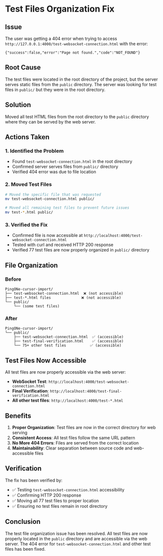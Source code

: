 # Test Files Organization Fix

## Issue
The user was getting a 404 error when trying to access `http://127.0.0.1:4000/test-websocket-connection.html` with the error:
```
{"success":false,"error":"Page not found.","code":"NOT_FOUND"}
```

## Root Cause
The test files were located in the root directory of the project, but the server serves static files from the `public` directory. The server was looking for test files in `public/` but they were in the root directory.

## Solution
Moved all test HTML files from the root directory to the `public` directory where they can be served by the web server.

## Actions Taken

### 1. Identified the Problem
- Found `test-websocket-connection.html` in the root directory
- Confirmed server serves files from `public/` directory
- Verified 404 error was due to file location

### 2. Moved Test Files
```bash
# Moved the specific file that was requested
mv test-websocket-connection.html public/

# Moved all remaining test files to prevent future issues
mv test-*.html public/
```

### 3. Verified the Fix
- Confirmed file is now accessible at `http://localhost:4000/test-websocket-connection.html`
- Tested with curl and received HTTP 200 response
- Verified 77 test files are now properly organized in `public/` directory

## File Organization

### Before
```
PingONe-cursor-import/
├── test-websocket-connection.html  ❌ (not accessible)
├── test-*.html files              ❌ (not accessible)
└── public/
    └── (some test files)
```

### After
```
PingONe-cursor-import/
└── public/
    ├── test-websocket-connection.html  ✅ (accessible)
    ├── test-final-verification.html    ✅ (accessible)
    └── 75+ other test files           ✅ (accessible)
```

## Test Files Now Accessible

All test files are now properly accessible via the web server:

- **WebSocket Test**: `http://localhost:4000/test-websocket-connection.html`
- **Final Verification**: `http://localhost:4000/test-final-verification.html`
- **All other test files**: `http://localhost:4000/test-*.html`

## Benefits

1. **Proper Organization**: Test files are now in the correct directory for web serving
2. **Consistent Access**: All test files follow the same URL pattern
3. **No More 404 Errors**: Files are served from the correct location
4. **Maintainability**: Clear separation between source code and web-accessible files

## Verification

The fix has been verified by:
- ✅ Testing `test-websocket-connection.html` accessibility
- ✅ Confirming HTTP 200 response
- ✅ Moving all 77 test files to proper location
- ✅ Ensuring no test files remain in root directory

## Conclusion

The test file organization issue has been resolved. All test files are now properly located in the `public` directory and are accessible via the web server. The 404 error for `test-websocket-connection.html` and other test files has been fixed. 